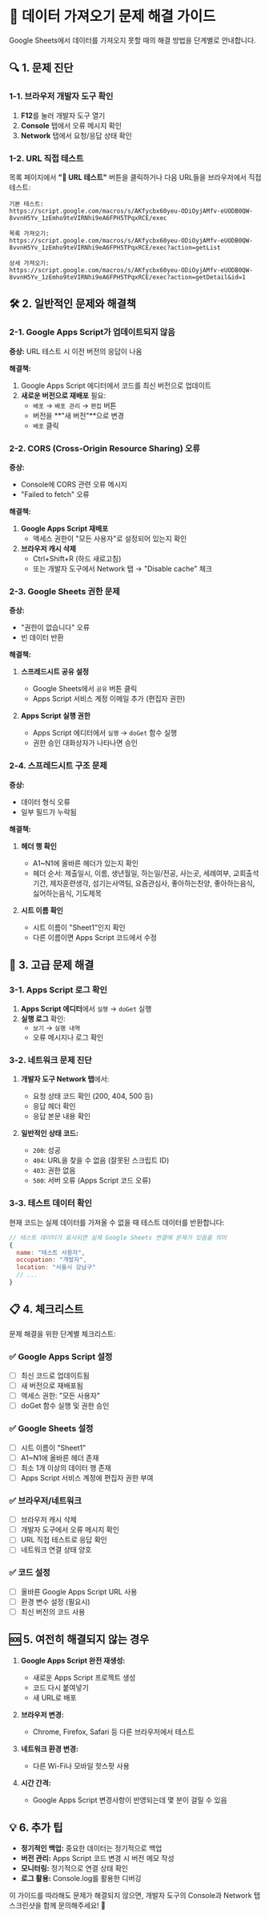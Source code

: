 # 🔧 데이터 가져오기 문제 해결 가이드

Google Sheets에서 데이터를 가져오지 못할 때의 해결 방법을 단계별로 안내합니다.

## 🔍 1. 문제 진단

### 1-1. 브라우저 개발자 도구 확인

1. **F12**를 눌러 개발자 도구 열기
2. **Console** 탭에서 오류 메시지 확인
3. **Network** 탭에서 요청/응답 상태 확인

### 1-2. URL 직접 테스트

목록 페이지에서 **"🔧 URL 테스트"** 버튼을 클릭하거나 다음 URL들을 브라우저에서 직접 테스트:

```
기본 테스트:
https://script.google.com/macros/s/AKfycbx60yeu-ODiOyjAMfv-eUODB0QW-8vvnH5Yv_1zEmho9teVIRNhi9eA6FPH5TPqxRCE/exec

목록 가져오기:
https://script.google.com/macros/s/AKfycbx60yeu-ODiOyjAMfv-eUODB0QW-8vvnH5Yv_1zEmho9teVIRNhi9eA6FPH5TPqxRCE/exec?action=getList

상세 가져오기:
https://script.google.com/macros/s/AKfycbx60yeu-ODiOyjAMfv-eUODB0QW-8vvnH5Yv_1zEmho9teVIRNhi9eA6FPH5TPqxRCE/exec?action=getDetail&id=1
```

## 🛠️ 2. 일반적인 문제와 해결책

### 2-1. Google Apps Script가 업데이트되지 않음

**증상:** URL 테스트 시 이전 버전의 응답이 나옴

**해결책:**

1. Google Apps Script 에디터에서 코드를 최신 버전으로 업데이트
2. **새로운 버전으로 재배포** 필요:
   - `배포` → `배포 관리` → `편집` 버튼
   - 버전을 **"새 버전"**으로 변경
   - `배포` 클릭

### 2-2. CORS (Cross-Origin Resource Sharing) 오류

**증상:**

- Console에 CORS 관련 오류 메시지
- "Failed to fetch" 오류

**해결책:**

1. **Google Apps Script 재배포**
   - 액세스 권한이 "모든 사용자"로 설정되어 있는지 확인
2. **브라우저 캐시 삭제**
   - Ctrl+Shift+R (하드 새로고침)
   - 또는 개발자 도구에서 Network 탭 → "Disable cache" 체크

### 2-3. Google Sheets 권한 문제

**증상:**

- "권한이 없습니다" 오류
- 빈 데이터 반환

**해결책:**

1. **스프레드시트 공유 설정**

   - Google Sheets에서 `공유` 버튼 클릭
   - Apps Script 서비스 계정 이메일 추가 (편집자 권한)

2. **Apps Script 실행 권한**
   - Apps Script 에디터에서 `실행` → `doGet` 함수 실행
   - 권한 승인 대화상자가 나타나면 승인

### 2-4. 스프레드시트 구조 문제

**증상:**

- 데이터 형식 오류
- 일부 필드가 누락됨

**해결책:**

1. **헤더 행 확인**

   - A1~N1에 올바른 헤더가 있는지 확인
   - 헤더 순서: 제출일시, 이름, 생년월일, 하는일/전공, 사는곳, 세례여부, 교회출석기간, 제자훈련생각, 섬기는사역팀, 요즘관심사, 좋아하는찬양, 좋아하는음식, 싫어하는음식, 기도제목

2. **시트 이름 확인**
   - 시트 이름이 "Sheet1"인지 확인
   - 다른 이름이면 Apps Script 코드에서 수정

## 🔧 3. 고급 문제 해결

### 3-1. Apps Script 로그 확인

1. **Apps Script 에디터**에서 `실행` → `doGet` 실행
2. **실행 로그** 확인:
   - `보기` → `실행 내역`
   - 오류 메시지나 로그 확인

### 3-2. 네트워크 문제 진단

1. **개발자 도구 Network 탭**에서:

   - 요청 상태 코드 확인 (200, 404, 500 등)
   - 응답 헤더 확인
   - 응답 본문 내용 확인

2. **일반적인 상태 코드:**
   - `200`: 성공
   - `404`: URL을 찾을 수 없음 (잘못된 스크립트 ID)
   - `403`: 권한 없음
   - `500`: 서버 오류 (Apps Script 코드 오류)

### 3-3. 테스트 데이터 확인

현재 코드는 실제 데이터를 가져올 수 없을 때 테스트 데이터를 반환합니다:

```javascript
// 테스트 데이터가 표시되면 실제 Google Sheets 연결에 문제가 있음을 의미
{
  name: "테스트 사용자",
  occupation: "개발자",
  location: "서울시 강남구"
  // ...
}
```

## 📋 4. 체크리스트

문제 해결을 위한 단계별 체크리스트:

### ✅ Google Apps Script 설정

- [ ] 최신 코드로 업데이트됨
- [ ] 새 버전으로 재배포됨
- [ ] 액세스 권한: "모든 사용자"
- [ ] doGet 함수 실행 및 권한 승인

### ✅ Google Sheets 설정

- [ ] 시트 이름이 "Sheet1"
- [ ] A1~N1에 올바른 헤더 존재
- [ ] 최소 1개 이상의 데이터 행 존재
- [ ] Apps Script 서비스 계정에 편집자 권한 부여

### ✅ 브라우저/네트워크

- [ ] 브라우저 캐시 삭제
- [ ] 개발자 도구에서 오류 메시지 확인
- [ ] URL 직접 테스트로 응답 확인
- [ ] 네트워크 연결 상태 양호

### ✅ 코드 설정

- [ ] 올바른 Google Apps Script URL 사용
- [ ] 환경 변수 설정 (필요시)
- [ ] 최신 버전의 코드 사용

## 🆘 5. 여전히 해결되지 않는 경우

1. **Google Apps Script 완전 재생성:**

   - 새로운 Apps Script 프로젝트 생성
   - 코드 다시 붙여넣기
   - 새 URL로 배포

2. **브라우저 변경:**

   - Chrome, Firefox, Safari 등 다른 브라우저에서 테스트

3. **네트워크 환경 변경:**

   - 다른 Wi-Fi나 모바일 핫스팟 사용

4. **시간 간격:**
   - Google Apps Script 변경사항이 반영되는데 몇 분이 걸릴 수 있음

## 💡 6. 추가 팁

- **정기적인 백업:** 중요한 데이터는 정기적으로 백업
- **버전 관리:** Apps Script 코드 변경 시 버전 메모 작성
- **모니터링:** 정기적으로 연결 상태 확인
- **로그 활용:** Console.log를 활용한 디버깅

이 가이드를 따라해도 문제가 해결되지 않으면, 개발자 도구의 Console과 Network 탭 스크린샷을 함께 문의해주세요! 🙏

